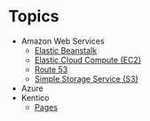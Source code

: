 # Topics

- Amazon Web Services
	- [Elastic Beanstalk](amazon-web-services/elastic-beanstalk)
	- [Elastic Cloud Compute (EC2)](amazon-web-services/elastic-cloud-compute)
	- [Route 53](amazon-web-services/route-53)
	- [Simple Storage Service (S3)](amazon-web-services/simple-storage-services)
- Azure
- Kentico
	- [Pages](kentico/pages)
